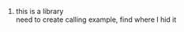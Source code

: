 <ol>
<li>this is a library 
</li></li>need to create calling example, find where I hid it
</li>
</ol>


